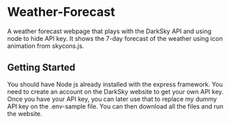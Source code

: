 # Weather-Forecast

A weather forecast webpage that plays with the DarkSky API and using node to hide API key. It shows the 7-day forecast 
of the weather using icon animation from skycons.js. 

## Getting Started

You should have Node js already installed with the express framework. You need to create an account on the DarkSky website to get your own API key. Once you have your API key, you can later use that to replace my dummy API key on the .env-sample file. You can then download all the files and run the website. 
